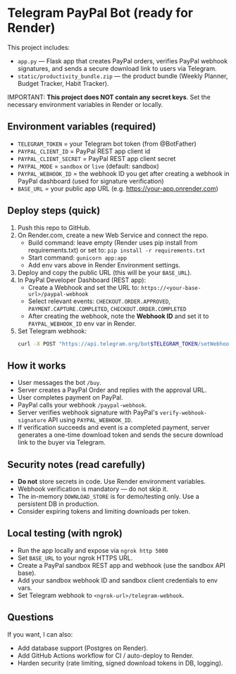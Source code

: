 # Telegram PayPal Bot (ready for Render)

This project includes:
- `app.py` — Flask app that creates PayPal orders, verifies PayPal webhook signatures, and sends a secure download link to users via Telegram.
- `static/productivity_bundle.zip` — the product bundle (Weekly Planner, Budget Tracker, Habit Tracker).

IMPORTANT: **This project does NOT contain any secret keys**. Set the necessary environment variables in Render or locally.

## Environment variables (required)
- `TELEGRAM_TOKEN` = your Telegram bot token (from @BotFather)
- `PAYPAL_CLIENT_ID` = PayPal REST app client id
- `PAYPAL_CLIENT_SECRET` = PayPal REST app client secret
- `PAYPAL_MODE` = `sandbox` or `live` (default: sandbox)
- `PAYPAL_WEBHOOK_ID` = the webhook ID you get after creating a webhook in PayPal dashboard (used for signature verification)
- `BASE_URL` = your public app URL (e.g. https://your-app.onrender.com)

## Deploy steps (quick)
1. Push this repo to GitHub.
2. On Render.com, create a new Web Service and connect the repo.
   - Build command: leave empty (Render uses pip install from requirements.txt) or set to: `pip install -r requirements.txt`
   - Start command: `gunicorn app:app`
   - Add env vars above in Render Environment settings.
3. Deploy and copy the public URL (this will be your `BASE_URL`).
4. In PayPal Developer Dashboard (REST app):
   - Create a Webhook and set the URL to: `https://<your-base-url>/paypal-webhook`
   - Select relevant events: `CHECKOUT.ORDER.APPROVED`, `PAYMENT.CAPTURE.COMPLETED`, `CHECKOUT.ORDER.COMPLETED`
   - After creating the webhook, note the **Webhook ID** and set it to `PAYPAL_WEBHOOK_ID` env var in Render.
5. Set Telegram webhook:
   ```bash
   curl -X POST "https://api.telegram.org/bot$TELEGRAM_TOKEN/setWebhook" -d "url=$BASE_URL/telegram-webhook"
   ```

## How it works
- User messages the bot `/buy`.
- Server creates a PayPal Order and replies with the approval URL.
- User completes payment on PayPal.
- PayPal calls your webhook `/paypal-webhook`.
- Server verifies webhook signature with PayPal's `verify-webhook-signature` API using `PAYPAL_WEBHOOK_ID`.
- If verification succeeds and event is a completed payment, server generates a one-time download token and sends the secure download link to the buyer via Telegram.

## Security notes (read carefully)
- **Do not** store secrets in code. Use Render environment variables.
- Webhook verification is mandatory — do not skip it.
- The in-memory `DOWNLOAD_STORE` is for demo/testing only. Use a persistent DB in production.
- Consider expiring tokens and limiting downloads per token.

## Local testing (with ngrok)
- Run the app locally and expose via `ngrok http 5000`
- Set `BASE_URL` to your ngrok HTTPS URL.
- Create a PayPal sandbox REST app and webhook (use the sandbox API base).
- Add your sandbox webhook ID and sandbox client credentials to env vars.
- Set Telegram webhook to `<ngrok-url>/telegram-webhook`.

## Questions
If you want, I can also:
- Add database support (Postgres on Render).
- Add GitHub Actions workflow for CI / auto-deploy to Render.
- Harden security (rate limiting, signed download tokens in DB, logging).
